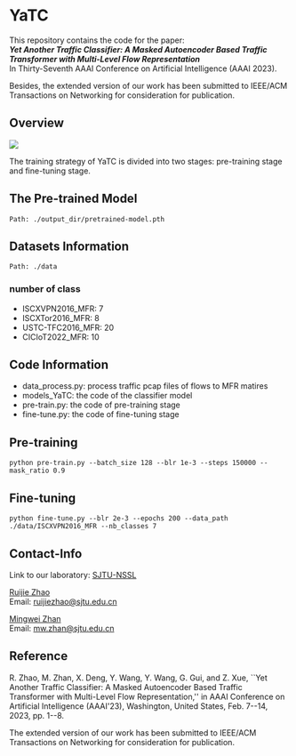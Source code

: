 # YaTC

This repository contains the code for the paper:
<br>
***Yet Another Traffic Classifier: A Masked Autoencoder Based Traffic Transformer with Multi-Level Flow Representation***
<br>
In Thirty-Seventh AAAI Conference on Artificial Intelligence (AAAI 2023).

Besides, the extended version of our work has been submitted to IEEE/ACM Transactions on Networking for consideration for publication.


## Overview

<img src="YaTC.png">

The training strategy of YaTC is divided into two stages: pre-training stage and fine-tuning stage.

## The Pre-trained Model

```
Path: ./output_dir/pretrained-model.pth
```

## Datasets Information

```
Path: ./data
```

### number of class

- ISCXVPN2016_MFR: 7
- ISCXTor2016_MFR: 8
- USTC-TFC2016_MFR: 20
- CICIoT2022_MFR: 10

## Code Information

- data_process.py: process traffic pcap files of flows to MFR matires
- models_YaTC: the code of the classifier model
- pre-train.py: the code of pre-training stage
- fine-tune.py: the code of fine-tuning stage

## Pre-training

```
python pre-train.py --batch_size 128 --blr 1e-3 --steps 150000 --mask_ratio 0.9
```

## Fine-tuning

```
python fine-tune.py --blr 2e-3 --epochs 200 --data_path ./data/ISCXVPN2016_MFR --nb_classes 7
```

## Contact-Info

Link to our laboratory: [SJTU-NSSL](https://github.com/NSSL-SJTU "SJTU-NSSL")

[Ruijie Zhao](https://github.com/iZRJ)
<br>
Email: ruijiezhao@sjtu.edu.cn

[Mingwei Zhan](https://github.com/zmw1216)
<br>
Email: mw.zhan@sjtu.edu.cn

## Reference

R. Zhao, M. Zhan, X. Deng, Y. Wang, Y. Wang, G. Gui, and Z. Xue, ``Yet Another Traffic Classifier: A Masked Autoencoder Based Traffic Transformer with Multi-Level Flow Representation,'' in AAAI Conference on Artificial Intelligence (AAAI'23), Washington, United States, Feb. 7--14, 2023, pp. 1--8.

The extended version of our work has been submitted to IEEE/ACM Transactions on Networking for consideration for publication.
